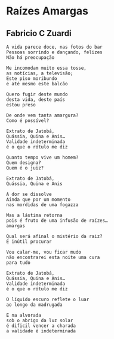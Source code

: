 Raízes Amargas
==============

Fabricio C Zuardi
-----------------

    A vida parece doce, nas fotos do bar
    Pessoas sorrindo e dançando, felizes
    Não há preocupação

    Me incomodam muito essa tosse,
    as notícias, a televisão;
    Este piso moribundo
    e até mesmo este balcão

    Quero fugir deste mundo
    desta vida, deste país
    estou preso

    De onde vem tanta amargura?
    Como é possível?

    Extrato de Jatobá,
    Quássia, Quina e Anis…
    Validade indeterminada
    é o que o rótulo me diz

    Quanto tempo vive um homem?
    Quem designa?
    Quem é o juiz?

    Extrato de Jatobá,
    Quássia, Quina e Anis

    A dor se dissolve
    Ainda que por um momento
    nas mordidas de uma fogazza

    Mas a lástima retorna
    pois é fruto de uma infusão de raízes…
    amargas

    Qual será afinal o mistério da raiz?
    É inútil procurar

    Vou calar-me, vou ficar mudo
    não encontrarei esta noite uma cura
    para tudo

    Extrato de Jatobá,
    Quássia, Quina e Anis…
    Validade indeterminada
    é o que o rótulo me diz

    O líquido escuro reflete o luar
    ao longo da madrugada

    E na alvorada
    sob o abrigo da luz solar
    é dificil vencer a charada
    a validade é indeterminada